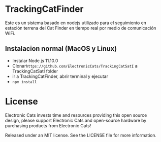 # TrackingCatFinder

Este es un sistema basado en nodejs utilizado para el seguimiento en estación terrena del Cat Finder en tiempo real por medio de comunicación WiFi.

## Instalacion normal (MacOS y Linux)

- Instalar Node.js 11.10.0
- Clonar`https://github.com/ElectronicCats/TrackingCatSatI` a TrackingCatSatI folder 
- ir a TrackingCatFinder, abrir terminal y ejecutar
- `npm install`

# License

Electronic Cats invests time and resources providing this open source design, please support Electronic Cats and open-source hardware by purchasing products from Electronic Cats!

Released under an MIT license. See the LICENSE file for more information.